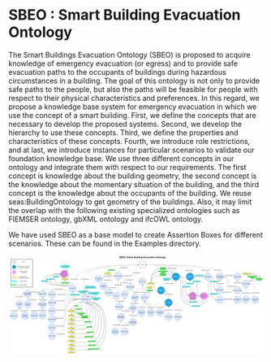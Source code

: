 # SBEO : Smart Building Evacuation Ontology

The Smart Buildings Evacuation Ontology (SBEO) is proposed to acquire knowledge of emergency evacuation (or egress) and to provide safe evacuation paths to the occupants of buildings during hazardous circumstances in a building. The goal of this ontology is not only to provide safe paths to the people, but also the paths will be feasible for people with respect to their physical characteristics and preferences. In this regard, we propose a knowledge base system for emergency evacuation in which we use the concept of a smart building. First, we define the concepts that are necessary to develop the proposed systems. Second, we develop the hierarchy to use these concepts. Third, we define the properties and characteristics of these concepts. Fourth, we introduce role restrictions, and at last, we introduce instances for particular scenarios to validate our foundation knowledge base. We use three different concepts in our ontology and integrate them with respect to our requirements. The first concept is knowledge about the building geometry, the second concept is the knowledge about the momentary situation of the building, and the third concept is the knowledge about the occupants of the building. We reuse seas:BuildingOntology to get geometry of the buildings. Also, it may limit the overlap with the following existing specialized ontologies such as FIEMSER ontology, gbXML ontology and ifcOWL ontology.


We have used SBEO as a base model to create Assertion Boxes for different scenarios. These can be found in the Examples directory. 

![](Class_Property_Diagram.png)
